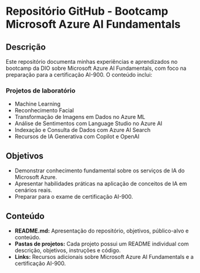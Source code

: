 # Repositório GitHub - Bootcamp Microsoft Azure AI Fundamentals

## Descrição

Este repositório documenta minhas experiências e aprendizados no bootcamp da DIO sobre Microsoft Azure AI Fundamentals, com foco na preparação para a certificação AI-900. O conteúdo inclui:

### Projetos de laboratório

* Machine Learning
* Reconhecimento Facial
* Transformação de Imagens em Dados no Azure ML
* Análise de Sentimentos com Language Studio no Azure AI
* Indexação e Consulta de Dados com Azure AI Search
* Recursos de IA Generativa com Copilot e OpenAI

## Objetivos

* Demonstrar conhecimento fundamental sobre os serviços de IA do Microsoft Azure.
* Apresentar habilidades práticas na aplicação de conceitos de IA em cenários reais.
* Preparar para o exame de certificação AI-900.



## Conteúdo

* **README.md:** Apresentação do repositório, objetivos, público-alvo e conteúdo.
* **Pastas de projetos:** Cada projeto possui um README individual com descrição, objetivos, instruções e código.
* **Links:** Recursos adicionais sobre Microsoft Azure AI Fundamentals e a certificação AI-900.
